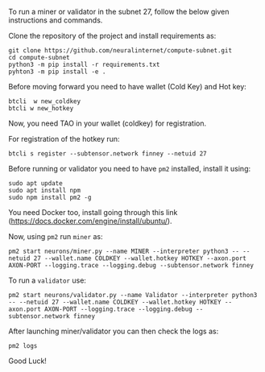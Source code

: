 To run a miner or validator in the subnet 27, follow the below given instructions and commands.

Clone the repository of the project and install requirements as:

```
git clone https://github.com/neuralinternet/compute-subnet.git
cd compute-subnet
python3 -m pip install -r requirements.txt
pyhton3 -m pip install -e .
```

Before moving forward you need to have wallet (Cold Key) and Hot key:

```
btcli  w new_coldkey
btcli w new_hotkey
```



Now, you need TAO in your wallet (coldkey) for registration.

For registration of the hotkey run:

```
btcli s register --subtensor.network finney --netuid 27
```

Before running or validator you need to have `pm2` installed, install it using:
 

```
sudo apt update
sudo apt install npm
sudo npm install pm2 -g
```


You need Docker too, install going through this link (https://docs.docker.com/engine/install/ubuntu/).


Now, using `pm2` run `miner` as:

```
pm2 start neurons/miner.py --name MINER --interpreter python3 -- --netuid 27 --wallet.name COLDKEY --wallet.hotkey HOTKEY --axon.port AXON-PORT --logging.trace --logging.debug --subtensor.network finney 

```


To run a `validator` use:

```
pm2 start neurons/validator.py --name Validator --interpreter python3 -- --netuid 27 --wallet.name COLDKEY --wallet.hotkey HOTKEY --axon.port AXON-PORT --logging.trace --logging.debug --subtensor.network finney 

```

After launching miner/validator you can then check the logs as:

```
pm2 logs 

```

Good Luck!
